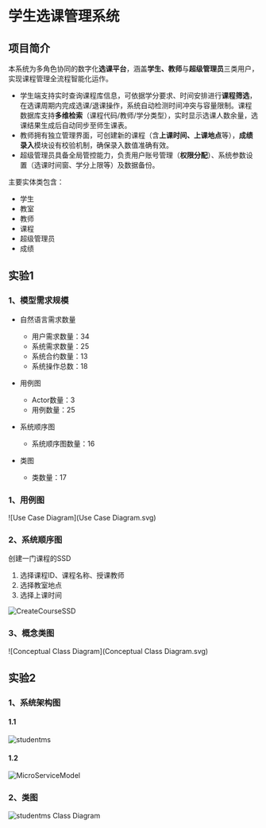 # 学生选课管理系统

## 项目简介

本系统为多角色协同的数字化**选课平台**，涵盖**学生、教师**与**超级管理员**三类用户，实现课程管理全流程智能化运作。

* 学生端支持实时查询课程库信息，可依据学分要求、时间安排进行**课程筛选**，在选课周期内完成选课/退课操作，系统自动检测时间冲突与容量限制。课程数据库支持**多维检索**（课程代码/教师/学分类型），实时显示选课人数余量，选课结果生成后自动同步至师生课表。
* 教师拥有独立管理界面，可创建新的课程（含**上课时间、上课地点**等），**成绩录入**模块设有校验机制，确保录入数值准确有效。
* 超级管理员具备全局管控能力，负责用户账号管理（**权限分配**）、系统参数设置（选课时间窗、学分上限等）及数据备份。

主要实体类包含：

* 学生
* 教室
* 教师
* 课程
* 超级管理员
* 成绩

## 实验1

### 1、模型需求规模

* 自然语言需求数量
  * 用户需求数量：34
  * 系统需求数量：25
  * 系统合约数量：13
  * 系统操作总数：18

* 用例图
  * Actor数量：3
  * 用例数量：25

* 系统顺序图
  * 系统顺序图数量：16
* 类图
  * 类数量：17

### 1、用例图

![Use Case Diagram](Use Case Diagram.svg)

### 2、系统顺序图

创建一门课程的SSD

1. 选择课程ID、课程名称、授课教师
2. 选择教室地点
3. 选择上课时间

![CreateCourseSSD](CreateCourseSSD.svg)

### 3、概念类图

![Conceptual Class Diagram](Conceptual Class Diagram.svg)









## 实验2



### 1、系统架构图

#### 1.1

![studentms](studentms.svg)



#### 1.2

![MicroServiceModel](MicroServiceModel.svg)



### 2、类图

![studentms Class Diagram](studentms_Class_Diagram.svg)















